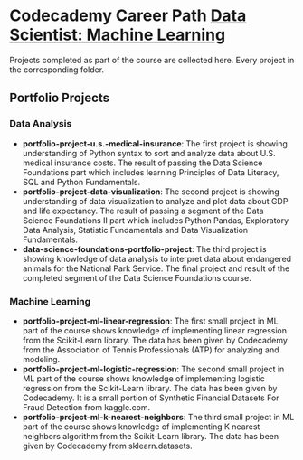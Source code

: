 # Codecademy Career Path [Data Scientist: Machine Learning](https://www.codecademy.com/learn/paths/data-science)
Projects completed as part of the course are collected here. Every project in the corresponding folder.

## Portfolio Projects
### Data Analysis
- __portfolio-project-u.s.-medical-insurance__: The first project is showing understanding of Python syntax to sort and analyze data about U.S. medical insurance costs. The result of passing the Data Science Foundations part which includes learning Principles of Data Literacy, SQL and Python Fundamentals.
- __portfolio-project-data-visualization__: The second project is showing understanding of data visualization to analyze and plot data about GDP and life expectancy. The result of passing a segment of the Data Science Foundations II part which includes Python Pandas, Exploratory Data Analysis, Statistic Fundamentals and Data Visualization Fundamentals.
- __data-science-foundations-portfolio-project__: The third project is showing knowledge of data analysis to interpret data about endangered animals for the National Park Service. The final project and result of the completed segment of the Data Science Foundations course.
### Machine Learning
- __portfolio-project-ml-linear-regression__: The first small project in ML part of the course shows knowledge of implementing linear regression from the Scikit-Learn library. The data has been given by Codecademy from the Association of Tennis Professionals (ATP) for analyzing and modeling.
- __portfolio-project-ml-logistic-regression__: The second small project in ML part of the course shows knowledge of implementing logistic regression from the Scikit-Learn library. The data has been given by Codecademy. It is a small portion of Synthetic Financial Datasets For Fraud Detection from kaggle.com.
- __portfolio-project-ml-k-nearest-neighbors__: The third small project in ML part of the course shows knowledge of implementing K nearest neighbors algorithm from the Scikit-Learn library. The data has been given by Codecademy from sklearn.datasets.
